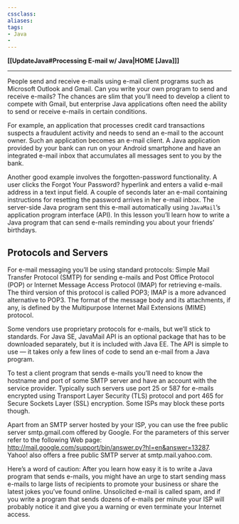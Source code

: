 ```yaml
---
cssclass:
aliases:
tags:
- Java
- 
---
```

**[[UpdateJava#Processing E-mail w/ Java|HOME [Java]]]**

---
People send and receive e-mails using e-mail client programs such as Microsoft Outlook and Gmail. Can you write your own program to send and receive e-mails? The chances are slim that you’ll need to develop a client to compete with Gmail, but enterprise Java applications often need the ability to send or receive e-mails in certain conditions.

For example, an application that processes credit card transactions suspects a fraudulent activity and needs to send an e-mail to the account owner. Such an application becomes an e-mail client. A Java application provided by your bank can run on your Android smartphone and have an integrated e-mail inbox that accumulates all messages sent to you by the bank.

Another good example involves the forgotten-password functionality. A user clicks the Forgot Your Password? hyperlink and enters a valid e-mail address in a text input field. A couple of seconds later an e-mail containing instructions for resetting the password arrives in her e-mail inbox. The server-side Java program sent this e-mail automatically using `JavaMail`’s application program interface (API). In this lesson you’ll learn how to write a Java program that can send e-mails reminding you about your friends’ birthdays.

## Protocols and Servers
For e-mail messaging you’ll be using standard protocols: Simple Mail Transfer Protocol (SMTP) for sending e-mails and Post Office Protocol (POP) or Internet Message Access Protocol (IMAP) for retrieving e-mails. The third version of this protocol is called POP3; IMAP is a more advanced alternative to POP3. The format of the message body and its attachments, if any, is defined by the Multipurpose Internet Mail Extensions (MIME) protocol.

Some vendors use proprietary protocols for e-mails, but we’ll stick to standards. For Java SE, JavaMail API is an optional package that has to be downloaded separately, but it is included with Java EE. The API is simple to use — it takes only a few lines of code to send an e-mail from a Java program.

To test a client program that sends e-mails you’ll need to know the hostname and port of some SMTP server and have an account with the service provider. Typically such servers use port 25 or 587 for e-mails encrypted using Transport Layer Security (TLS) protocol and port 465 for Secure Sockets Layer (SSL) encryption. Some ISPs may block these ports though.

Apart from an SMTP server hosted by your ISP, you can use the free public server smtp.gmail.com offered by Google. For the parameters of this server refer to the following Web page: http://mail.google.com/support/bin/answer.py?hl=en&answer=13287. Yahoo! also offers a free public SMTP server at smtp.mail.yahoo.com.

Here’s a word of caution: After you learn how easy it is to write a Java program that sends e-mails, you might have an urge to start sending mass e-mails to large lists of recipients to promote your business or share the latest jokes you’ve found online. Unsolicited e-mail is called spam, and if you write a program that sends dozens of e-mails per minute your ISP will probably notice it and give you a warning or even terminate your Internet access.
